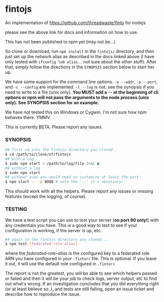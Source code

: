 # fintojs

An implementation of https://github.com/threadwaste/finto for nodejs 

please see the above link for docs and information on how to use.

This has not been published to npm yet (may not be...)

So clone or download, run `npm install` in the `fintojs/` directory, and then just set up the network alias as described in the docs linked above (I have only tested with `ifconfig lo0 alias..` not sure about the other stuff). After that, simply follow the directions in the `SYNOPSIS` section below to start her up.

We have some support for the command line options. `-a --addr`, `-p --port`, and `-c --config` are implemented. `-l --log` is not; see the synopsis if you need to write to a file (unix only). **You MUST add a ` -- ` at the beginning of cli options or npm will not pass the arguments to the node process (unix only). See SYNOPSIS section for an example.** 

We have not tested this on Windows or Cygwin. I'm not sure how npm behaves there. YMMV.

This is currently BETA. Please report any issues.

### SYNOPSIS
```bash
## first cd into the fintojs directory you cloned..
$ cd /path/to/clone/of/fintojs
## with a log
$ sudo npm start > /path/to/log/file 2>&1 &
## without a log
$ sudo npm start
## without sudo you would need to customize at least the port:
$ npm start -- -p 8080 # note the '--' it's necessary!
```
This should work with all the helpers. Please report any issues or missing features (except the logging, of course).

### TESTING

We have a test script you can use to test your server (**on port 80 only!**) with any credentials you have. This is a good way to test to see if your configuration is working, if the server is up, etc:

```bash
## again in the fintojs directory you cloned...
$ npm test [federated-role-alias]
```
where the *federated-role-alias* is the configured key to a federated role ARN you have configured in your `.fintorc` file. This is optional. If you leave it out, it will use the default role configured in `.fintorc`
 
The report is not the greatest, you will be able to see which helpers passed or failed and then it will be your job to check logs, server output, etc to find out what's wrong. If an investigation concludes that you did everything right (or at least believe so..), and tests are still failing, open an issue ticket and describe how to reproduce the issue.


